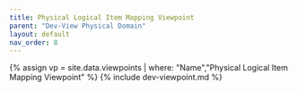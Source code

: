 ```yaml
---
title: Physical Logical Item Mapping Viewpoint
parent: "Dev-View Physical Domain"
layout: default
nav_order: 8
---
```

{% assign vp = site.data.viewpoints | where: "Name","Physical Logical Item Mapping Viewpoint" %}
{% include dev-viewpoint.md %}